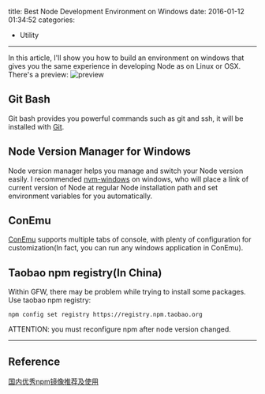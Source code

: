 title: Best Node Development Environment on Windows
date: 2016-01-12 01:34:52
categories:
- Utility
---
In this article, I'll show you how to build an environment on windows that gives you the same experience in developing Node as on Linux or OSX. There's a preview:
![preview](http://7xqh47.com1.z0.glb.clouddn.com/build_windows_shell/preview.png)

## Git Bash
Git bash provides you powerful commands such as git and ssh, it will be installed with [Git](https://git-scm.com/download/win).

## Node Version Manager for Windows
Node version manager helps you manage and switch your Node version easily. I recommended [nvm-windows](https://github.com/coreybutler/nvm-windows) on windows, who will place a link of current version of Node at regular Node installation path and set environment variables for you automatically.

## ConEmu
[ConEmu](https://github.com/Maximus5/ConEmu) supports multiple tabs of console, with plenty of configuration for customization(In fact, you can run any windows application in ConEmu). 

## Taobao npm registry(In China)
Within GFW, there may be problem while trying to install some packages. Use taobao npm registry:
```
npm config set registry https://registry.npm.taobao.org
```
ATTENTION: you must reconfigure npm after node version changed.

- - - - - - - - - -
## Reference
[国内优秀npm镜像推荐及使用](http://riny.net/2014/cnpm/)








